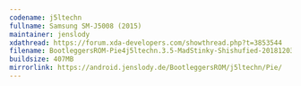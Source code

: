 ```yaml
---
codename: j5ltechn
fullname: Samsung SM-J5008 (2015)
maintainer: jenslody
xdathread: https://forum.xda-developers.com/showthread.php?t=3853544
filename: BootleggersROM-Pie4j5ltechn.3.5-MadStinky-Shishufied-20181203.zip
buildsize: 407MB
mirrorlink: https://android.jenslody.de/BootleggersROM/j5ltechn/Pie/
---
```


